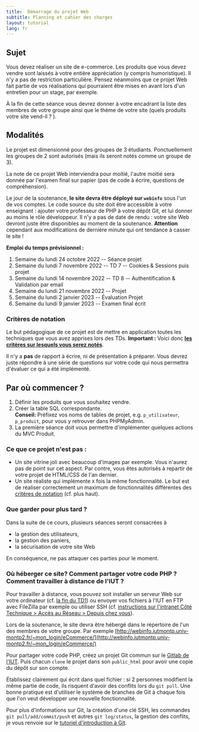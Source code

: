 ```yaml
---
title:  Démarrage du projet Web
subtitle: Planning et cahier des charges 
layout: tutorial
lang: fr
---
```


## Sujet

Vous devez réaliser un site de e-commerce. Les produits que vous devez vendre
sont laissés à votre entière appréciation (y compris humoristique). Il n'y a pas
de restriction particulière. Pensez néanmoins que ce projet Web fait partie de
vos réalisations qui pourraient être mises en avant lors d'un entretien pour un
stage, par exemple.

À la fin de cette séance vous devrez donner à votre encadrant la liste des
membres de votre groupe ainsi que le thème de votre site (quels produits votre
site vend-il ? ).

## Modalités

Le projet est dimensionné pour des groupes de 3 étudiants. Ponctuellement les
groupes de 2 sont autorisés (mais ils seront notés comme un groupe de 3). 

<!-- Les groupes de 4 sont aussi ponctuellement autorisés, mais seront évalués de
manière plus stricte et l'on attendra 1/3 de boulot en plus. -->

<!-- Les soutenances de projet auront lieu entre le jeudi 9 et le mercredi 15
décembre, à votre créneau de TD habituel.  -->

La note de ce projet Web interviendra pour moitié, l'autre moitié sera donnée
par l'examen final sur papier (pas de code à écrire, questions de
compréhension).

Le jour de la soutenance, **le site devra être déployé sur `webinfo`** sous l'un
de vos comptes. Le code source du site doit être accessible à votre enseignant :
ajouter votre professeur de PHP à votre dépôt Git, et lui donner au moins le
rôle développeur. Il n'y a pas de date de rendu : votre site Web devront juste
être disponibles au moment de la soutenance. **Attention** cependant aux
modifications de dernière minute qui ont tendance à casser le site !

**Emploi du temps prévisionnel :**

1. Semaine du lundi 24 octobre 2022 -- Séance projet
1. Semaine du lundi 7 novembre 2022 -- TD 7 -- Cookies & Sessions puis projet
1. Semaine du lundi 14 novembre 2022 -- TD 8 -- Authentification & Validation par email
1. Semaine du lundi 21 novembre 2022 -- Projet
1. Semaine du lundi 2 janvier 2023 -- Évaluation Projet
1. Semaine du lundi 9 janvier 2023 -- Examen final écrit


### Critères de notation

Le but pédagogique de ce projet est de mettre en application toutes les
techniques que vous avez apprises lors des TDs. **Important :** Voici donc
[**les critères sur lesquels vous serez
notés**](https://docs.google.com/spreadsheets/d/1oUd7fe0K8WZhI2TPRRvgZ2xPZf5H22CUvlpcXEMD3Ao/edit#gid=0).

Il n'y a **pas** de rapport à écrire, ni de présentation à préparer. Vous devrez
juste répondre à une série de questions sur votre code qui nous permettra
d'évaluer ce qui a été implémenté.

## Par où commencer ?

1. Définir les produits que vous souhaitez vendre.
1. Créer la table SQL correspondante.  
   **Conseil:** Préfixez vos noms de tables de projet, e.g. `p_utilisateur`,
   `p_produit`, pour vous y retrouver dans PHPMyAdmin.
1. La première séance doit vous permettre d'implémenter quelques actions du MVC
   Produit.

### Ce que ce projet n'est pas :

* Un site vitrine joli avec beaucoup d'images par exemple. Vous n'aurez pas de
  point sur cet aspect. Par contre, vous êtes autorisés à repartir de votre
  projet de HTML/CSS de l'an dernier.
* Un site réaliste qui implémente `X` fois la même fonctionnalité. Le but est de
  réaliser correctement un maximum de fonctionnalités différentes des [critères
  de notation](https://docs.google.com/spreadsheets/d/1oUd7fe0K8WZhI2TPRRvgZ2xPZf5H22CUvlpcXEMD3Ao/edit#gid=0) (cf. plus haut).

### Que garder pour plus tard ?

Dans la suite de ce cours, plusieurs séances seront consacrées à

* la gestion des utilisateurs,
* la gestion des paniers, 
* la sécurisation de votre site Web

En conséquence, ne pas attaquer ces parties pour le moment. 

### Où héberger ce site? Comment partager votre code PHP ? Comment travailler à distance de l'IUT ?

Pour travailler à distance, vous pouvez soit installer un serveur Web sur votre
ordinateur (cf. [la fin du
TD1](http://romainlebreton.github.io/R3.01-DeveloppementWeb/tutorials/tutorial1.html#installez-un-serveur-apache-chez-vous))
ou envoyer vos fichiers à l'IUT en FTP avec FileZilla par exemple ou utiliser SSH
(cf. [instructions sur l'intranet Côté Technique > Accès au Réseau > Depuis chez
vous](https://iutdepinfo.iutmontp.univ-montp2.fr/intranet/acces-a-distance/)).

Lors de la soutenance, le site devra être hébergé dans le répertoire de l'un des
membres de votre groupe. Par exemple
[http://webinfo.iutmontp.univ-montp2.fr/~mon_login/eCommerce/](http://webinfo.iutmontp.univ-montp2.fr/~mon_login/eCommerce/)

Pour partager votre code PHP, créez un projet Git commun sur le [Gitlab de
l'IUT](https://gitlabinfo.iutmontp.univ-montp2.fr). Puis chacun
`clone` le projet dans son `public_html` pour avoir une copie du dépôt sur son
compte. 

Établissez clairement qui écrit dans quel fichier : si 2 personnes modifient la
même partie de code, ils risquent d'avoir des conflits lors du `git pull`. Une
bonne pratique est d'utiliser le système de branches de Git à chaque fois que
l'on veut développer une nouvelle fonctionnalité.

Pour plus d'informations sur Git, la création d'une clé SSH, les commandes `git
pull/add/commit/push` et autres `git log/status`, la gestion des conflits, je
vous renvoie sur le [tutoriel d'introduction à
Git](https://gitlabinfo.iutmontp.univ-montp2.fr/valicov/tutoGit1ereAnnee/blob/master/README.md).

<!-- #### Répertoire partagé à l'IUT

L'étudiant 1 doit donc créer le répertoire `eCommerce` dans son dossier `public_html`
puis donner les droits aux autres étudiants de son groupe sur ce répertoire :

* `setfacl -m u:loginetudiant2:x /home/ann2/loginetudiant1` (droit de
     lister le répertoire personnel)
* `setfacl -m u:loginetudiant2:x /home/ann2/loginetudiant1/public_html` (droit de
     lister le répertoire `public_html`)
* `setfacl -R -m u:loginetudiant2:rwx eCommerce` (donne récursivement les droits
à tous les fichiers inclus dans `eCommerce`)
* `setfacl -R -m d:u:loginetudiant2:rwx eCommerce` (défini des droits par
défaut : les nouveaux fichiers créés prendront ces droits)

**Rappel du TD 1 :** Les ACL permettent d'avoir des droits spécifiques à
   plusieurs utilisateurs et à plusieurs groupes quand les droits classiques
   sont limités à un utilisateur et un groupe. Pour lire les droits ACL d'un
   fichier ou dossier, on tape `getfacl nom_du_fichier`.

**Référence :**
  [La page Côté Technique > Site Web > Partager public_html de intradepinfo](https://iutdepinfo.iutmontp.univ-montp2.fr/intranet/partager-public_html/) -->
